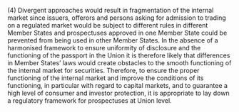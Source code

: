 (4) Divergent approaches would result in fragmentation of the internal market since issuers, offerors and persons asking for admission to trading on a regulated market would be subject to different rules in different Member States and prospectuses approved in one Member State could be prevented from being used in other Member States. In the absence of a harmonised framework to ensure uniformity of disclosure and the functioning of the passport in the Union it is therefore likely that differences in Member States’ laws would create obstacles to the smooth functioning of the internal market for securities. Therefore, to ensure the proper functioning of the internal market and improve the conditions of its functioning, in particular with regard to capital markets, and to guarantee a high level of consumer and investor protection, it is appropriate to lay down a regulatory framework for prospectuses at Union level.